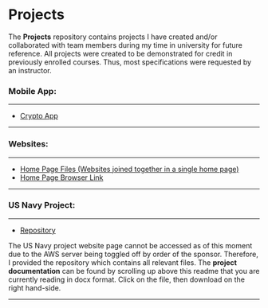 # Projects

The **Projects** repository contains projects I have created and/or collaborated with team members during my time in university for future reference. All projects were created to be demonstrated for credit in previously enrolled courses. Thus, most specifications were requested by an instructor.

### Mobile App:
***
* [Crypto App](https://github.com/GioGonzalez212/Mobile-App)
***
### Websites:
***
* [Home Page Files (Websites joined together in a single home page)](https://github.com/GioGonzalez212/Projects/tree/Websites)
* [Home Page Browser Link](https://giogonzalez212.github.io/Projects/)
***
### US Navy Project:
***
* [Repository](https://github.com/ED2-MetaTagging/NETC-Project/tree/NETC-Flask)

The US Navy project website page cannot be accessed as of this moment due to the AWS server being toggled off by order of the sponsor. Therefore, I provided the repository which contains all relevant files. The **project documentation** can be found by scrolling up above this readme that you are currently reading in docx format. Click on the file, then download on the right hand-side.
***
